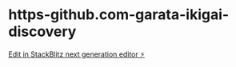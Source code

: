 # https-github.com-garata-ikigai-discovery

[Edit in StackBlitz next generation editor ⚡️](https://stackblitz.com/~/github.com/garata/https-github.com-garata-ikigai-discovery)
